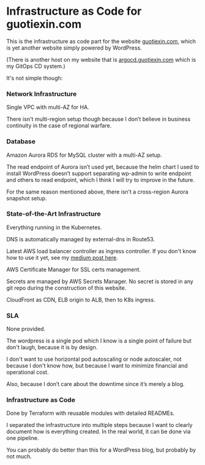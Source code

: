 # Infrastructure as Code for guotiexin.com

This is the infrastructure as code part for the website [guotiexin.com](https://www.guotiexin.com), which is yet another website simply powered by WordPress.

(There is another host on my website that is [argocd.guotiexin.com](https://argocd.guotiexin.com) which is my GitOps CD system.)

It's not simple though:

### Network Infrastructure

Single VPC with multi-AZ for HA.

There isn't multi-region setup though because I don’t believe in business continuity in the case of regional warfare.

### Database

Amazon Aurora RDS for MySQL cluster with a multi-AZ setup.

The read endpoint of Aurora isn’t used yet, because the helm chart I used to install WordPress doesn’t support separating wp-admin to write endpoint and others to read endpoint, which I think I will try to improve in the future.

For the same reason mentioned above, there isn’t a cross-region Aurora snapshot setup.

### State-of-the-Art Infrastructure

Everything running in the Kubernetes.

DNS is automatically managed by external-dns in Route53.

Latest AWS load balancer controller as ingress controller. If you don't know how to use it yet, see my [medium post here](https://medium.com/devops-dudes/running-the-latest-aws-load-balancer-controller-in-your-aws-eks-cluster-9d59cdc1db98).

AWS Certificate Manager for SSL certs management.

Secrets are managed by AWS Secrets Manager. No secret is stored in any git repo during the construction of this website.

CloudFront as CDN, ELB origin to ALB, then to K8s ingress.

### SLA

None provided.

The wordpress is a single pod which I know is a single point of failure but don't laugh, because it is by design.

I don't want to use horizontal pod autoscaling or node autoscaler, not because I don't know how, but because I want to minimize financial and operational cost.

Also, because I don’t care about the downtime since it’s merely a blog.

### Infrastructure as Code

Done by Terraform with reusable modules with detailed READMEs.

I separated the infrastructure into multiple steps because I want to clearly document how is everything created. In the real world, it can be done via one pipeline.

You can probably do better than this for a WordPress blog, but probably by not much.
